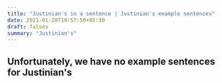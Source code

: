 ```yaml
---
title: "Justinian's in a sentence | Justinian's example sentences"
date: 2021-01-20T19:57:50+05:30
draft: falses
summary: "Justinian's"
---
```

## Unfortunately, we have no example sentences for Justinian's                 
